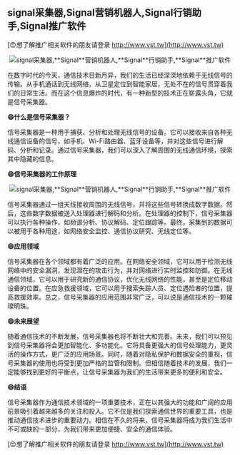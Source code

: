 ## **signal采集器,**Signal**营销机器人,**Signal**行销助手,**Signal**推广软件**

[😍想了解推广相关软件的朋友请登录 http://www.vst.tw](http://www.vst.tw)

 <center><img src="https://vst.tw/MP4/tuiguang/png/4.png" alt="signal采集器,**Signal**营销机器人,**Signal**行销助手,**Signal**推广软件"></center>

在数字时代的今天，通信技术日新月异，我们的生活已经深深地依赖于无线信号的传输。从手机通话到无线网络，从卫星定位到智能家居，无处不在的信号贯穿着我们的日常生活。而在这个信息爆炸的时代，有一种新型的技术正在崭露头角，它就是信号采集器。

**😄什么是信号采集器？**

信号采集器是一种用于捕获、分析和处理无线信号的设备。它可以接收来自各种无线通信设备的信号，如手机、Wi-Fi路由器、蓝牙设备等，并对这些信号进行解码、分析和记录。通过信号采集器，我们可以深入了解周围的无线通信环境，探索其中隐藏的信息。

**😄信号采集器的工作原理**

 <center><img src="https://vst.tw/MP4/tuiguang/png/1.png" alt="signal采集器,**Signal**营销机器人,**Signal**行销助手,**Signal**推广软件"></center>

信号采集器通过一组天线接收周围的无线信号，并将这些信号转换成数字数据。然后，这些数字数据被送入处理器进行解码和分析。在处理器的控制下，信号采集器可以执行各种操作，如频谱分析、协议解码、定位跟踪等。最终，采集到的数据可以被用于各种用途，如网络安全监控、通信协议研究、无线定位等。

**😄应用领域**

信号采集器在各个领域都有着广泛的应用。在网络安全领域，它可以用于检测无线网络中的安全漏洞，发现潜在的攻击行为，并对网络进行实时监控和防御。在无线通信领域，它可以用于研究新的通信协议，优化无线网络的性能，甚至是定位移动设备的位置。在应急救援领域，它可以用于搜索失踪人员、定位遇险者的位置，提高救援效率。总之，信号采集器的应用范围非常广泛，可以说是通信技术的一颗璀璨明珠。

**😄未来展望**

随着通信技术的不断发展，信号采集器也将不断壮大和完善。未来，我们可以预见到信号采集器将会更加智能化、多功能化。它将具备更强大的信号处理能力，更灵活的操作方式，更广泛的应用场景。同时，随着对隐私保护和数据安全的重视，信号采集器的使用也将受到更加严格的监管和限制。但相信随着技术的发展，我们一定能够找到更好的平衡点，让信号采集器为我们的生活带来更多的便利和安全。

**😄结语**

信号采集器作为通信技术领域的一项重要技术，正在以其强大的功能和广阔的应用前景吸引着越来越多的关注和投入。它不仅是我们探索通信世界的重要工具，也是推动通信技术进步的重要动力。相信在不久的将来，信号采集器将成为我们生活中不可或缺的一部分，为我们带来更加便捷、安全的通信体验。

[😍想了解推广相关软件的朋友请登录 http://www.vst.tw](http://www.vst.tw)



